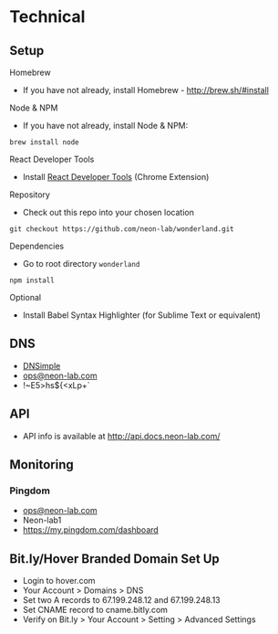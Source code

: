 # Technical

## Setup

Homebrew
* If you have not already, install Homebrew - http://brew.sh/#install

Node & NPM
* If you have not already, install Node & NPM:
<pre><code>brew install node</code></pre>

React Developer Tools
* Install [React Developer Tools](https://chrome.google.com/webstore/detail/react-developer-tools/fmkadmapgofadopljbjfkapdkoienihi?hl=en) (Chrome Extension)

Repository
* Check out this repo into your chosen location
<pre><code>git checkout https://github.com/neon-lab/wonderland.git</code></pre>

Dependencies
* Go to root directory `wonderland`
<pre><code>npm install</code></pre>

Optional
* Install Babel Syntax Highlighter (for Sublime Text or equivalent)

## DNS

- [DNSimple](https://dnsimple.com)
- ops@neon-lab.com
- !~E5>hs${<xLp+\`

## API

- API info is available at http://api.docs.neon-lab.com/

## Monitoring

### Pingdom

- ops@neon-lab.com
- Neon-lab1
- https://my.pingdom.com/dashboard

## Bit.ly/Hover Branded Domain Set Up
- Login to hover.com
- Your Account > Domains > DNS
- Set two A records to 67.199.248.12 and 67.199.248.13
- Set CNAME record to cname.bitly.com
- Verify on Bit.ly > Your Account > Setting > Advanced Settings
